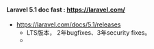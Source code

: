 #### Laravel 5.1 doc fast : https://laravel.com/

* https://laravel.com/docs/5.1/releases
  * LTS版本， 2年bugfixes、3年security fixes。
  * 
